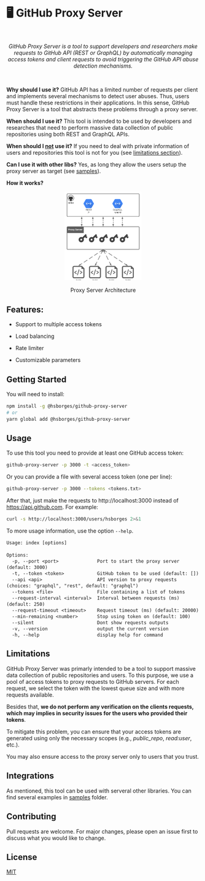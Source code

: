 # 🖥️ GitHub Proxy Server

<br/><p align="center"><em>
GitHub Proxy Server is a tool to support developers and researchers make requests to GitHub API (REST or GraphQL) by automatically managing access tokens and client requests to avoid triggering the GitHub API abuse detection mechanisms.
</em></p><br/>

**Why should I use it?** GitHub API has a limited number of requests per client and implements several mechanisms to detect user abuses. Thus, users must handle these restrictions in their applications. In this sense, GitHub Proxy Server is a tool that abstracts these problems through a proxy server.

**When should I use it?** This tool is intended to be used by developers and researches that need to perform massive data collection of public repositories using both REST and GraphQL APIs.

**When should I <ins>not</ins> use it?** If you need to deal with private information of users and repositories this tool is not for you (see [limitations section](#limitations)).

**Can I use it with other libs?** Yes, as long they allow the users setup the proxy server as target (see [samples](samples)).

**How it works?**

<p align="center">
  <img src="architecture.png" alt="GitHub Proxy Server" width="200"/>
  
</p>
<p align="center">Proxy Server Architecture</p>

## Features:

- Support to multiple access tokens

- Load balancing

- Rate limiter

- Customizable parameters

## Getting Started

You will need to install:

```bash
npm install -g @hsborges/github-proxy-server
# or
yarn global add @hsborges/github-proxy-server
```

## Usage

To use this tool you need to provide at least one GitHub access token:

```bash
github-proxy-server -p 3000 -t <access_token>
```

Or you can provide a file with several access token (one per line):

```bash
github-proxy-server -p 3000 --tokens <tokens.txt>
```

After that, just make the requests to http://localhost:3000 instead of https://api.github.com. For example:

```bash
curl -s http://localhost:3000/users/hsborges 2>&1
```

To more usage information, use the option `--help`.

```
Usage: index [options]

Options:
  -p, --port <port>              Port to start the proxy server (default: 3000)
  -t, --token <token>            GitHub token to be used (default: [])
  --api <api>                    API version to proxy requests (choices: "graphql", "rest", default: "graphql")
  --tokens <file>                File containing a list of tokens
  --request-interval <interval>  Interval between requests (ms) (default: 250)
  --request-timeout <timeout>    Request timeout (ms) (default: 20000)
  --min-remaining <number>       Stop using token on (default: 100)
  --silent                       Dont show requests outputs
  -v, --version                  output the current version
  -h, --help                     display help for command
```

## Limitations

GitHub Proxy Server was primarly intended to be a tool to support massive data collection of public repositories and users. To this purpose, we use a pool of access tokens to proxy requests to GitHub servers. For each request, we select the token with the lowest queue size and with more requests available.

Besides that, **we do not perform any verification on the clients requests, which may implies in security issues for the users who provided their tokens**.

To mitigate this problem, you can ensure that your access tokens are generated using only the necessary scopes (e.g., _public_repo_, _read:user_, etc.).

You may also ensure access to the proxy server only to users that you trust.

## Integrations

As mentioned, this tool can be used with serveral other libraries. You can find several examples in [samples](samples) folder.

## Contributing

Pull requests are welcome. For major changes, please open an issue first to discuss what you would like to change.

## License

[MIT](https://choosealicense.com/licenses/mit/)
